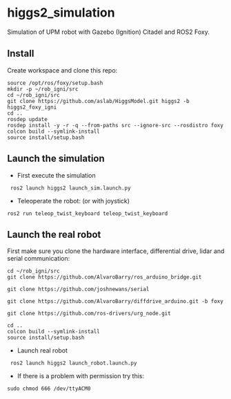 # higgs2_simulation
Simulation of UPM robot with Gazebo (Ignition) Citadel and ROS2 Foxy.

## Install
Create workspace and clone this repo:

```
source /opt/ros/foxy/setup.bash
mkdir -p ~/rob_igni/src
cd ~/rob_igni/src
git clone https://github.com/aslab/HiggsModel.git higgs2 -b higgs2_foxy_igni
cd ..
rosdep update
rosdep install -y -r -q --from-paths src --ignore-src --rosdistro foxy 
colcon build --symlink-install
source install/setup.bash
```

## Launch the simulation
* First execute the simulation
```
 ros2 launch higgs2 launch_sim.launch.py  
```

* Teleoperate the robot: (or with joystick)
```
ros2 run teleop_twist_keyboard teleop_twist_keyboard
```
## Launch the real robot
First make sure you clone the hardware interface, differential drive, lidar and serial communication:
```
cd ~/rob_igni/src
git clone https://github.com/AlvaroBarry/ros_arduino_bridge.git

git clone https://github.com/joshnewans/serial

git clone https://github.com/AlvaroBarry/diffdrive_arduino.git -b foxy

git clone https://github.com/ros-drivers/urg_node.git

cd ..
colcon build --symlink-install
source install/setup.bash

```

* Launch real robot

```
 ros2 launch higgs2 launch_robot.launch.py  
```
* If there is a problem with permission try this:

```
sudo chmod 666 /dev/ttyACM0
```